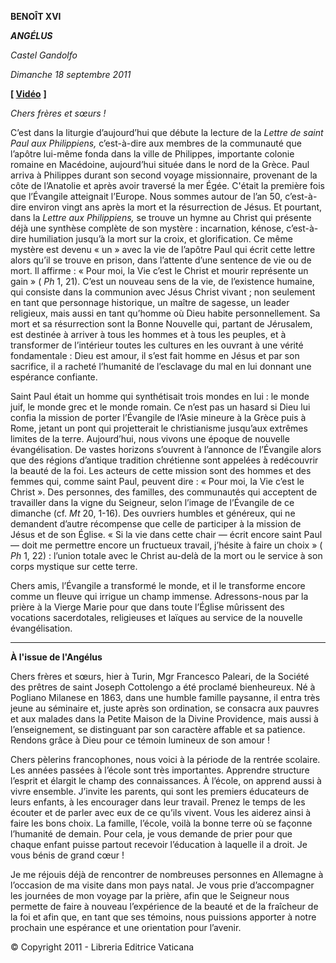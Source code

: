 **BENOÎT XVI**

***ANGÉLUS***

*Castel Gandolfo*

*Dimanche 18 septembre 2011*

**[ [Vidéo](https://www.youtube.com/watch?v=jNGG1ehmjnU&list=PLC9tK3J1RlaZGkT-qS3F021VSzUv-YuwO&index=78&ab_channel=TheVatican-Archive)** **]**

*Chers frères et sœurs !*

C’est dans la liturgie d’aujourd’hui que débute la lecture de la *Lettre de saint Paul aux Philippiens,* c’est-à-dire aux membres de la communauté que l’apôtre lui-même fonda dans la ville de Philippes, importante colonie romaine en Macédoine, aujourd’hui située dans le nord de la Grèce. Paul arriva à Philippes durant son second voyage missionnaire, provenant de la côte de l’Anatolie et après avoir traversé la mer Égée. C'était la première fois que l’Évangile atteignait l’Europe. Nous sommes autour de l’an 50, c’est-à-dire environ vingt ans après la mort et la résurrection de Jésus. Et pourtant, dans la *Lettre aux Philippiens,* se trouve un hymne au Christ qui présente déjà une synthèse complète de son mystère : incarnation, kénose, c’est-à-dire humiliation jusqu’à la mort sur la croix, et glorification. Ce même mystère est devenu « un » avec la vie de l’apôtre Paul qui écrit cette lettre alors qu’il se trouve en prison, dans l’attente d’une sentence de vie ou de mort. Il affirme : « Pour moi, la Vie c’est le Christ et mourir représente un gain » ( *Ph* 1, 21). C’est un nouveau sens de la vie, de l’existence humaine, qui consiste dans la communion avec Jésus Christ vivant ; non seulement en tant que personnage historique, un maître de sagesse, un leader religieux, mais aussi en tant qu’homme où Dieu habite personnellement. Sa mort et sa résurrection sont la Bonne Nouvelle qui, partant de Jérusalem, est destinée à arriver à tous les hommes et à tous les peuples, et à transformer de l’intérieur toutes les cultures en les ouvrant à une vérité fondamentale : Dieu est amour, il s’est fait homme en Jésus et par son sacrifice, il a racheté l’humanité de l’esclavage du mal en lui donnant une espérance confiante.

Saint Paul était un homme qui synthétisait trois mondes en lui : le monde juif, le monde grec et le monde romain. Ce n’est pas un hasard si Dieu lui confia la mission de porter l’Évangile de l’Asie mineure à la Grèce puis à Rome, jetant un pont qui projetterait le christianisme jusqu’aux extrêmes limites de la terre. Aujourd’hui, nous vivons une époque de nouvelle évangélisation. De vastes horizons s’ouvrent à l’annonce de l’Évangile alors que des régions d’antique tradition chrétienne sont appelées à redécouvrir la beauté de la foi. Les acteurs de cette mission sont des hommes et des femmes qui, comme saint Paul, peuvent dire : « Pour moi, la Vie c’est le Christ ». Des personnes, des familles, des communautés qui acceptent de travailler dans la vigne du Seigneur, selon l’image de l’Évangile de ce dimanche (cf. *Mt* 20, 1-16). Des ouvriers humbles et généreux, qui ne demandent d’autre récompense que celle de participer à la mission de Jésus et de son Église. « Si la vie dans cette chair — écrit encore saint Paul — doit me permettre encore un fructueux travail, j’hésite à faire un choix » ( *Ph* 1, 22) : l’union totale avec le Christ au-delà de la mort ou le service à son corps mystique sur cette terre.

Chers amis, l’Évangile a transformé le monde, et il le transforme encore comme un fleuve qui irrigue un champ immense. Adressons-nous par la prière à la Vierge Marie pour que dans toute l’Église mûrissent des vocations sacerdotales, religieuses et laïques au service de la nouvelle évangélisation.

* * *

**À l'issue de l'Angélus**

Chers frères et sœurs, hier à Turin, Mgr Francesco Paleari, de la Société des prêtres de saint Joseph Cottolengo a été proclamé bienheureux. Né à Pogliano Milanese en 1863, dans une humble famille paysanne, il entra très jeune au séminaire et, juste après son ordination, se consacra aux pauvres et aux malades dans la Petite Maison de la Divine Providence, mais aussi à l’enseignement, se distinguant par son caractère affable et sa patience. Rendons grâce à Dieu pour ce témoin lumineux de son amour !

Chers pèlerins francophones, nous voici à la période de la rentrée scolaire. Les années passées à l’école sont très importantes. Apprendre structure l’esprit et élargit le champ des connaissances. À l’école, on apprend aussi à vivre ensemble. J’invite les parents, qui sont les premiers éducateurs de leurs enfants, à les encourager dans leur travail. Prenez le temps de les écouter et de parler avec eux de ce qu’ils vivent. Vous les aiderez ainsi à faire les bons choix. La famille, l’école, voilà la bonne terre où se façonne l’humanité de demain. Pour cela, je vous demande de prier pour que chaque enfant puisse partout recevoir l’éducation à laquelle il a droit. Je vous bénis de grand cœur !

Je me réjouis déjà de rencontrer de nombreuses personnes en Allemagne à l’occasion de ma visite dans mon pays natal. Je vous prie d’accompagner les journées de mon voyage par la prière, afin que le Seigneur nous permette de faire à nouveau l’expérience de la beauté et de la fraîcheur de la foi et afin que, en tant que ses témoins, nous puissions apporter à notre prochain une espérance et une orientation pour l’avenir.

© Copyright 2011 - Libreria Editrice Vaticana